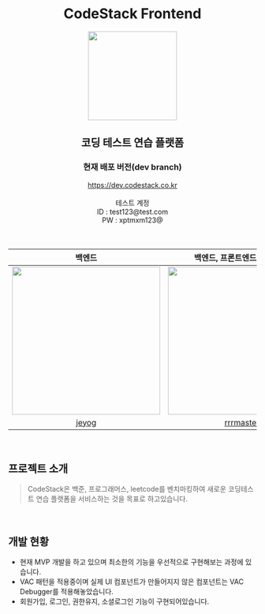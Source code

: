 <center>
    <h1>CodeStack Frontend</h1>   
    <img src="https://user-images.githubusercontent.com/33706043/220110976-5e132e3e-4659-4070-b317-76a17c3ca756.png" width="180px"/>
    <br/>
    <h2>코딩 테스트 연습 플랫폼</h2>
    <h3>현재 배포 버전(dev branch)</h3>
    <div>
    <a href="https://dev.codestack.co.kr">https://dev.codestack.co.kr</a>
    </div>
    <br/>
    <div>테스트 계정</div>
    <div>ID : test123@test.com</div>
    <div>PW : xptmxm123@</div>
</center>

<br/>
<br/>

|                        백엔드                         |               백엔드, 프론트엔드, 채점서버                |                        프론트엔드                        |
| :---------------------------------------------------: | :-------------------------------------------------------: | :------------------------------------------------------: |
| <img src="https://github.com/jeyog.png" width="300"/> | <img src="https://github.com/rrrmaster.png" width="300"/> | <img src="https://github.com/je0ngyun.png" width="300"/> |
|           [jeyog](https://github.com/jeyog)           |         [rrrmaster](https://github.com/rrrmaster)         |         [je0ngyun](https://github.com/je0ngyun)          |

<br/>

## 프로젝트 소개

> CodeStack은 백준, 프로그래머스, leetcode를 벤치마킹하여 새로운 코딩테스트 연습 플랫폼을 서비스하는 것을 목표로 하고있습니다.

<br/>

## 개발 현황

- 현재 MVP 개발을 하고 있으며 최소한의 기능을 우선적으로 구현해보는 과정에 있습니다.
- VAC 패턴을 적용중이며 실제 UI 컴포넌트가 만들어지지 않은 컴포넌트는 VAC Debugger를 적용해놓았습니다.
- 회원가입, 로그인, 권한유지, 소셜로그인 기능이 구현되어있습니다.

